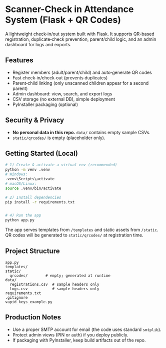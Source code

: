# Scanner-Check in Attendance System (Flask + QR Codes)

A lightweight check‑in/out system built with Flask. It supports QR-based registration, duplicate‑check prevention, parent/child logic, and an admin dashboard for logs and exports.

## Features
- Register members (adult/parent/child) and auto‑generate QR codes
- Fast check‑in/check‑out (prevents duplicates)
- Parent‑child linking (only unscanned children appear for a second parent)
- Admin dashboard: view, search, and export logs
- CSV storage (no external DB), simple deployment
- PyInstaller packaging (optional)

## Security & Privacy
- **No personal data in this repo.** `data/` contains empty sample CSVs.
- `static/qrcodes/` is empty (placeholder only).

## Getting Started (Local)

```bash
# 1) Create & activate a virtual env (recommended)
python -m venv .venv
# Windows:
.venv\Scripts\activate
# macOS/Linux:
source .venv/bin/activate

# 2) Install dependencies
pip install -r requirements.txt


# 4) Run the app
python app.py
```

The app serves templates from `/templates` and static assets from `/static`. QR codes will be generated to `static/qrcodes/` at registration time.

## Project Structure
```
app.py
templates/
static/
  qrcodes/        # empty; generated at runtime
data/
  registrations.csv  # sample headers only
  logs.csv           # sample headers only
requirements.txt
.gitignore
vapid_keys_example.py
```

## Production Notes
- Use a proper SMTP account for email (the code uses standard `smtplib`).
- Protect admin views (PIN or auth) if you deploy publicly.
- If packaging with PyInstaller, keep build artifacts out of the repo.
